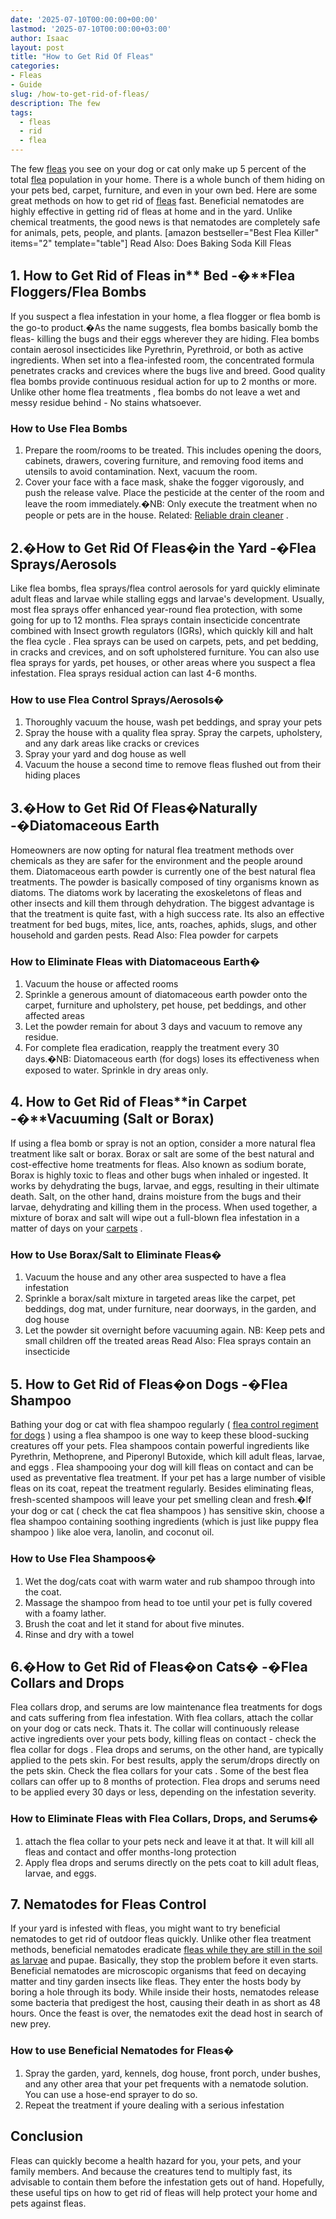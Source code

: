 ```yaml
---
date: '2025-07-10T00:00:00+00:00'
lastmod: '2025-07-10T00:00:00+03:00'
author: Isaac
layout: post
title: "How to Get Rid Of Fleas"
categories:
- Fleas
- Guide
slug: /how-to-get-rid-of-fleas/
description: The few
tags: 
  - fleas
  - rid
  - flea
---
```

The few
[fleas](https://pets.webmd.com/spot-fleas)
you see on your dog or cat only make up 5 percent of the total [flea](/posts/getting-rid-of-fleas-in-the-carpet/) population in your home.
There is a whole bunch of them hiding on your pets bed, carpet, furniture, and even in your own bed. Here are some great methods on how to get rid of [fleas](/posts/how-to-get-rid-of-flea-eggs-on-cats/) fast.
Beneficial nematodes are highly effective in getting rid of fleas at home and in the yard. Unlike chemical treatments, the good news is that nematodes are completely safe for animals, pets, people, and plants.
[amazon bestseller="Best Flea Killer" items="2" template="table"]
Read Also:
Does Baking Soda Kill Fleas
## 1. How to Get Rid of Fleas in** Bed -�**Flea Floggers/Flea Bombs
If you suspect a flea infestation in your home, a
flea flogger or flea bomb
is the go-to product.�As the name suggests, flea bombs basically bomb the fleas- killing the bugs and their eggs wherever they are hiding.
Flea bombs contain aerosol insecticides like Pyrethrin, Pyrethroid, or both as active ingredients. When set into a flea-infested room, the concentrated formula penetrates cracks and crevices where the bugs live and breed.
Good quality flea bombs provide continuous residual action for up to 2 months or more. Unlike other home
flea treatments
, flea bombs do not leave a wet and messy residue behind - No stains whatsoever.
### **How to Use Flea Bombs**
1. Prepare the room/rooms to be treated. This includes opening the doors, cabinets, drawers, covering furniture, and removing food items and utensils to avoid contamination. Next, vacuum the room.
2. Cover your face with a face mask, shake the fogger vigorously, and push the release valve. Place the pesticide at the center of the room and leave the room immediately.�NB: Only execute the treatment when no people or pets are in the house.
Related:
[Reliable drain cleaner](https://pestpolicy.com/best-drain-cleaner//)
.
## 2.�How to Get Rid Of Fleas�in the Yard -�Flea Sprays/Aerosols
Like flea bombs,
flea sprays/flea control aerosols for yard
quickly eliminate adult fleas and larvae while stalling eggs and larvae's development.
Usually, most
flea sprays offer enhanced
year-round flea protection, with some going for up to 12 months.
Flea sprays contain insecticide concentrate combined with Insect growth regulators (IGRs), which quickly
kill and halt the flea cycle
. Flea sprays can be used on carpets, pets, and pet bedding, in cracks and crevices, and on soft upholstered furniture.
You can also use flea sprays for yards, pet houses, or other areas where you suspect a flea infestation. Flea sprays residual action can last 4-6 months.
### **How to use Flea Control Sprays/Aerosols�**
1. Thoroughly vacuum the house, wash pet beddings, and spray your pets
2. Spray the house with a quality flea spray. Spray the carpets, upholstery, and any dark areas like cracks or crevices
3. Spray your yard and dog house as well
4. Vacuum the house a second time to remove
fleas flushed out from their hiding places
## 3.�How to Get Rid Of Fleas�Naturally -�Diatomaceous Earth
Homeowners are now opting for natural
flea treatment methods
over chemicals as they are safer for the environment and the people around them.
Diatomaceous earth powder
is currently one of the best natural flea treatments. The powder is basically composed of tiny organisms known as diatoms. The diatoms work by lacerating the exoskeletons of fleas and other insects and kill them through dehydration.
The biggest advantage is that the treatment is quite fast, with a high success rate. Its also an effective treatment for bed bugs, mites, lice, ants, roaches, aphids, slugs, and other household and garden pests.
Read Also:
Flea powder for carpets
### **How to Eliminate Fleas with Diatomaceous Earth�**
1. Vacuum the house or affected rooms
2. Sprinkle a generous amount of
diatomaceous earth powder
onto the carpet, furniture and upholstery, pet house, pet beddings, and other affected areas
3. Let the powder remain for about 3 days and vacuum to remove any residue.
4. For complete flea eradication, reapply the treatment every 30 days.�NB:
Diatomaceous earth (for dogs)
loses its effectiveness when exposed to water. Sprinkle in dry areas only.
## 4. How to Get Rid of Fleas**in Carpet -�**Vacuuming (Salt or Borax)
If using a flea bomb or spray is not an option, consider a more natural flea treatment like salt or borax. Borax or salt are some of the best natural and cost-effective home treatments for fleas.
Also known as sodium borate,
Borax is highly toxic to fleas
and other bugs when inhaled or ingested. It works by dehydrating the bugs, larvae, and eggs, resulting in their ultimate death.
Salt, on the other hand, drains moisture from the bugs and their larvae, dehydrating and killing them in the process. When used together, a mixture of borax and salt will wipe out a full-blown flea infestation in a matter of days on your
[carpets](https://www.wikihow.com/Get-Rid-of-Fleas-in-Carpets)
.
### **How to Use Borax/Salt to Eliminate Fleas�**
1. Vacuum the house and any other area suspected to have a flea infestation
2. Sprinkle a borax/salt mixture in targeted areas like the carpet, pet beddings, dog mat, under furniture, near doorways, in the garden, and dog house
3. Let the powder sit overnight before vacuuming again. NB: Keep pets and small children off the treated areas
Read Also:
Flea sprays contain an insecticide
## 5. How to Get Rid of Fleas�on Dogs -�Flea Shampoo
Bathing your dog or cat with flea shampoo regularly (
[flea control regiment for dogs](https://www.petmd.com/dog/parasites/evr_dg_10_ways_to_stop_fleas_from_biting_your_dog)
) using a flea shampoo is one way to keep these blood-sucking creatures off your pets.
Flea shampoos contain powerful ingredients like Pyrethrin, Methoprene, and Piperonyl Butoxide, which
kill adult fleas, larvae, and eggs
.
Flea shampooing your dog
will kill fleas on contact and can be used as preventative flea treatment. If your pet has a large number of visible fleas on its coat, repeat the treatment regularly.
Besides eliminating fleas, fresh-scented shampoos will leave your pet smelling clean and fresh.�If your dog or cat (
check the cat flea shampoos
) has sensitive skin, choose a flea shampoo containing soothing ingredients (which is just like
puppy flea shampoo
) like aloe vera, lanolin, and coconut oil.
### **How to Use Flea Shampoos�**
1. Wet the dog/cats coat with warm water and rub shampoo through into the coat.
2. Massage the shampoo from head to toe until your pet is fully covered with a foamy lather.
3. Brush the coat and let it stand for about five minutes.
4. Rinse and dry with a towel
## 6.�How to Get Rid of Fleas�on Cats� -�Flea Collars and Drops
Flea collars drop, and serums are low maintenance flea treatments for dogs and cats suffering from flea infestation. With flea collars, attach the collar on your dog or cats neck. Thats it. The collar will continuously release active ingredients over your pets body, killing fleas on contact -
check the flea collar for dogs
.
Flea drops and serums, on the other hand, are typically applied to the pets skin. For best results, apply the serum/drops directly on the pets skin. Check the
flea collars for your cats
.
Some of the best flea collars can offer up to 8 months of protection. Flea drops and serums need to be applied every 30 days or less, depending on the infestation severity.
### **How to Eliminate Fleas with Flea Collars, Drops, and Serums�**
1. attach the flea collar to your pets neck and leave it at that. It will kill all fleas and contact and offer months-long protection
2. Apply flea drops and serums directly on the pets coat to kill adult fleas, larvae, and eggs.
## 7. Nematodes for Fleas Control
If your yard is infested with fleas, you might want to try beneficial nematodes to get rid of outdoor fleas quickly. Unlike other flea treatment methods, beneficial nematodes eradicate
[fleas while they are still in the soil as larvae](https://pestpolicy.com/what-do-flea-larvae-look-like/)
and pupae. Basically, they stop the problem before it even starts.
Beneficial nematodes are microscopic organisms that feed on decaying matter and tiny garden insects like fleas. They enter the hosts body by boring a hole through its body.
While inside their hosts, nematodes release some bacteria that predigest the host, causing their death in as short as 48 hours. Once the feast is over, the nematodes exit the dead host in search of new prey.
### **How to use Beneficial Nematodes for Fleas�**
1. Spray the garden, yard, kennels, dog house, front porch, under bushes, and any other area that your pet frequents with a nematode solution. You can use a hose-end sprayer to do so.
2. Repeat the treatment if youre dealing with a serious infestation
## Conclusion
Fleas can quickly become a health hazard for you, your pets, and your family members.
And because the creatures tend to multiply fast, its advisable to contain them before the infestation gets out of hand.
Hopefully, these useful tips on how to get rid of fleas will help protect your home and pets against fleas.
